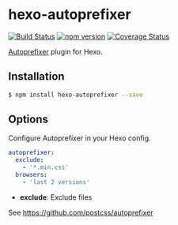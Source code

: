 # hexo-autoprefixer

[![Build Status](https://travis-ci.org/hexojs/hexo-autoprefixer.svg?branch=master)](https://travis-ci.org/hexojs/hexo-autoprefixer)
[![npm version](https://badge.fury.io/js/hexo-autoprefixer.svg)](https://www.npmjs.com/package/hexo-autoprefixer)
[![Coverage Status](https://coveralls.io/repos/hexojs/hexo-autoprefixer/badge.svg?branch=master&service=github)](https://coveralls.io/github/hexojs/hexo-autoprefixer?branch=master)

[Autoprefixer] plugin for Hexo.

## Installation

``` bash
$ npm install hexo-autoprefixer --save
```

## Options

Configure Autoprefixer in your Hexo config.

``` yaml
autoprefixer:
  exclude:
    - '*.min.css'
  browsers:
    - 'last 2 versions'
```

- **exclude**: Exclude files

See <https://github.com/postcss/autoprefixer>

[Autoprefixer]: https://github.com/postcss/autoprefixer
